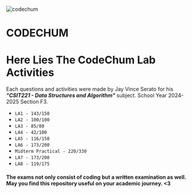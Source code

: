 ![codechum](file:///C:/Users/manni/Documents/codechum.png) 

# **CODECHUM**
# Here Lies The CodeChum Lab Activities
 Each questions and activities were made by Jay Vince Serato for his ***"CSIT221 - Data Structures and Algorithm"*** subject.
School Year 2024-2025 Section F3.
* ```LA1 - 143/150```
* ```LA2 - 100/100``` 
* ```LA3 - 85/80``` 
* ```LA4 - 42/100``` 
* ```LA5 - 116/150``` 
* ```LA6 - 173/200```
* ```Midterm Practical - 220/330```
* ```LA7 - 173/200```
* ```LA8 - 119/175```

#### The exams not only consist of coding but a written examination as well. May you find this repository useful on your academic journey. <3

